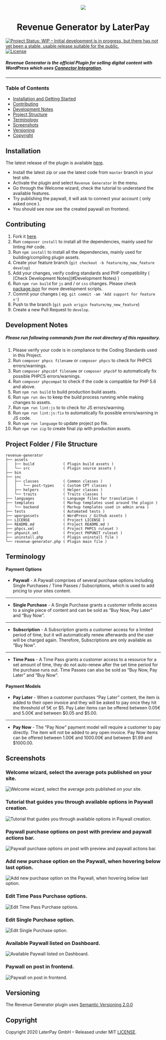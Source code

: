 <p align="center"><img src="./wporgassets/banner-772x250.png" /></p>

<h1 align="center"> Revenue Generator by LaterPay </h1>

[![Project Status: WIP – Initial development is in progress, but there has not yet been a stable, usable release suitable for the public.](https://www.repostatus.org/badges/latest/wip.svg)](https://www.repostatus.org/#wip)
[![License](https://img.shields.io/github/license/laterpay/revenue-generator)](https://github.com/laterpay/revenue-generator/blob/master/LICENSE)

##### Revenue Generator is the official Plugin for selling digital content with WordPress which uses [Connector Integration](https://docs.laterpay.net/connector/).
<hr/>

### Table of Contents

- [Installation and Getting Started](#installation)
- [Contributing](#contributing)
- [Development Notes](#development-notes)
- [Project Structure](#project-folder--file-structure)
- [Terminology](#terminology)
- [Screenshots](#screenshots)
- [Versioning](#versioning)
- [Copyright](#copyright)

## Installation

The latest release of the plugin is available [here](https://github.com/laterpay/revenue-generator/releases/latest).

- Install the latest zip or use the latest code from `master` branch in your test site.
- Activate the plugin and select `Revenue Generator` in the menu.
- Go through the Welcome wizard, check the  tutorial to understand the available features.
- Try publishing the paywall, it will ask to connect your account ( only asked once ).
- You should see now see the created paywall on frontend.

## Contributing

1. Fork it [here](https://github.com/laterpay/revenue-generator/fork).
2. Run `composer install` to install all the dependencies, mainly used for linting `PHP` code.
3. Run `npm install` to install all the dependencies, mainly used for building/compiling plugin assets.
4. Create your feature branch (`git checkout -b feature/my_new_feature develop`)
4. Add your changes, verify coding standards and PHP compatibility ( [Check Development Notes](#Development Notes) )
5. Run `npm run build` for `js` and / or `css` changes. Please check [package.json](package.json) for more development scripts.
6. Commit your changes ( eg. `git commit -am 'Add support for feature x'`)
7. Push to the branch (`git push origin feature/my_new_feature`)
8. Create a new Pull Request to `develop`.

## Development Notes

##### Please run following commands from the root directory of this repository.

1. Please verify your code is in compliance to the Coding Standards used in this Project.
2. Run `composer phpcs filename` or `composer phpcs` to check for PHPCS errors/warnings.
3. Run `composer phpcsbf filename` or `composer phpcbf` to automatically fix possible PHPCS errors/warnings.
4. Run `composer phpcompat` to check if the code is compatible for PHP 5.6 and above.
5. Run `npm run build` to build production build assets.
6. Run `npm run dev` to keep the build process running while making changes to assets.
7. Run `npm run lint:js` to to check for JS errors/warning.
8. Run `npm run lint:js:fix` to automatically fix possible errors/warning in JS code.
9. Run `npm run language` to update project po file.
10. Run `npm run zip` to create final zip with production assets.

## Project Folder / File Structure

```text
revenue-generator
├── assets
|   ├── build             ( Plugin build assets )
│   └── src               ( Plugin source assets )
├── bin
├── inc
│   ├── classes           ( Common classes )
│   │   └── post-types    ( Custom CPT classes )
│   ├── helpers           ( Helper classes )
│   └── traits            ( Traits classes )
├── languages             ( Language files for translation )
├── templates             ( Markup templates used around the plugin )
│   └── backend           ( Markup templates used in admin area )
├── tests                 ( Automated tests )
├── wporgassets           ( WordPress / Github assets )
├── LICENSE               ( Project LICENSE )
├── README.md             ( Project README.md )
├── phpcs.xml             ( Project PHPCS ruleset )
├── phpunit.xml           ( Project PHPUNIT ruleset )
├── uninstall.php         ( Plugin uninstall file )
└── revenue-generator.php ( Plugin main file )
```

## Terminology

#### Payment Options

- **Paywall** - A Paywall comprises of several purchase options including Single Purchases / Time Passes / Subscriptions, which is used to add pricing to your sites content.
<hr/>

- **Single Purchase** - A Single Purchase grants a customer infinite access to a single piece of content and can be sold as “Buy Now, Pay Later” and “Buy Now”.
<hr/>

- **Subscription** - A Subscription grants a customer access for a limited period of time, but it will automatically renew afterwards and the user will be charged again. Therefore, Subscriptions are only available as “Buy Now”.
<hr/>

- **Time Pass** - A Time Pass grants a customer access to a resource for a set amount of time, they do not auto-renew after the set time period for the purchase runs out. Time Passes can also be sold as “Buy Now, Pay Later” and “Buy Now”.

#### Payment Models

- **Pay Later** - When a customer purchases “Pay Later” content, the item is added to their open invoice and they will be asked to pay once they hit the threshold of 5€ or $5. Pay Later items can be offered between 0.05€ and 5.00€ and between $0.05 and $5.00.
<hr/>

- **Pay Now** - The “Pay Now” payment model will require a customer to pay directly. The item will not be added to any open invoice. Pay Now items can be offered between 1.00€ and 1000.00€ and between $1.99 and $1000.00.

## Screenshots ##

### Welcome wizard, select the average pots published on your site.

![Welcome wizard, select the average pots published on your site.](./wporgassets/screenshot_1.png)

### Tutorial that guides you through available options in Paywall creation.

![Tutorial that guides you through available options in Paywall creation.](./wporgassets/screenshot_2.png)

### Paywall purchase options on post with preview and paywall actions bar.

![Paywall purchase options on post with preview and paywall actions bar.](./wporgassets/screenshot_3.png)

### Add new purchase option on the Paywall, when hovering below last option.

![Add new purchase option on the Paywall, when hovering below last option.](./wporgassets/screenshot_4.png)

### Edit Time Pass Purchase options.

![Edit Time Pass Purchase options.](./wporgassets/screenshot_5.png)

### Edit Single Purchase option.

![Edit Single Purchase option.](./wporgassets/screenshot_6.png)

### Available Paywall listed on Dashboard.

![Available Paywall listed on Dashboard.](./wporgassets/screenshot_7.png)

### Paywall on post in frontend.

![Paywall on post in frontend.](./wporgassets/screenshot_8.png)

## Versioning

The Revenue Generator plugin uses [Semantic Versioning 2.0.0](http://semver.org)

## Copyright

Copyright 2020 LaterPay GmbH – Released under MIT [LICENSE](LICENSE).
